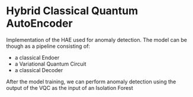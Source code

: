 # Hybrid Classical Quantum AutoEncoder
Implementation of the HAE used for anomaly detection. 
The model can be though as a pipeline consisting of:
+ a classical Endoer
+ a Variational Quantum Circuit
+ a classical Decoder

After the model training, we can perform anomaly detection using the output of the VQC as the input of an Isolation Forest
